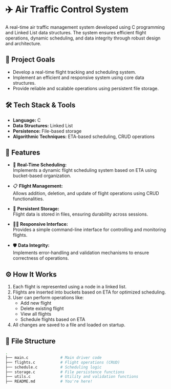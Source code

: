 # ✈️ Air Traffic Control System

A real-time air traffic management system developed using C programming and Linked List data structures. The system ensures efficient flight operations, dynamic scheduling, and data integrity through robust design and architecture.

## 📌 Project Goals

- Develop a real-time flight tracking and scheduling system.
- Implement an efficient and responsive system using core data structures.
- Provide reliable and scalable operations using persistent file storage.

## 🛠️ Tech Stack & Tools

- **Language:** C
- **Data Structures:** Linked List
- **Persistence:** File-based storage
- **Algorithmic Techniques:** ETA-based scheduling, CRUD operations

## 🚀 Features

- 🛫 **Real-Time Scheduling:**  
  Implements a dynamic flight scheduling system based on ETA using bucket-based organization.

- 📋 **Flight Management:**  
  Allows addition, deletion, and update of flight operations using CRUD functionalities.

- 💾 **Persistent Storage:**  
  Flight data is stored in files, ensuring durability across sessions.

- 🧑‍✈️ **Responsive Interface:**  
  Provides a simple command-line interface for controlling and monitoring flights.

- 🛡️ **Data Integrity:**  
  Implements error-handling and validation mechanisms to ensure correctness of operations.

## ⚙️ How It Works

1. Each flight is represented using a node in a linked list.
2. Flights are inserted into buckets based on ETA for optimized scheduling.
3. User can perform operations like:
   - Add new flight
   - Delete existing flight
   - View all flights
   - Schedule flights based on ETA
4. All changes are saved to a file and loaded on startup.

## 📂 File Structure

```bash
.
├── main.c              # Main driver code
├── flights.c           # Flight operations (CRUD)
├── schedule.c          # Scheduling logic
├── storage.c           # File persistence functions
├── utils.c             # Utility and validation functions
├── README.md           # You're here!
